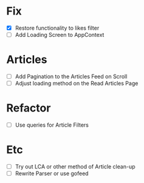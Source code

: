# Fix
- [X] Restore functionality to likes filter
- [ ] Add Loading Screen to AppContext
# Articles
- [ ] Add Pagination to the Articles Feed on Scroll
- [ ] Adjust loading method on the Read Articles Page
# Refactor
- [ ] Use queries for Article Filters
# Etc
- [ ] Try out LCA or other method of Article clean-up
- [ ] Rewrite Parser or use gofeed
